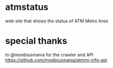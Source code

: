# atmstatus
web site that shows the status of ATM Metro lines

# special thanks
to @moebiusmania for the crawler and API https://github.com/moebiusmania/atmmi-info-api